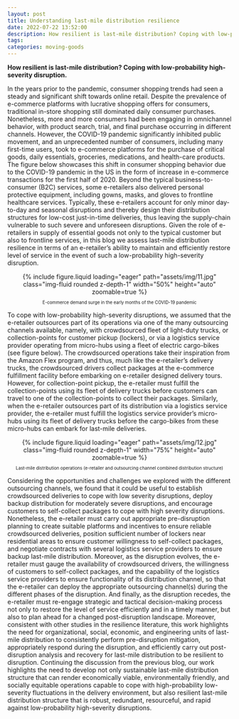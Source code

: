 ```yaml
---
layout: post
title: Understanding last-mile distribution resilience
date: 2022-07-22 13:52:00
description: How resilient is last-mile distribution? Coping with low-probability high-severity disruption.
tags:
categories: moving-goods
---
```


**How resilient is last-mile distribution? Coping with low-probability high-severity disruption.**

In the years prior to the pandemic, consumer shopping trends had seen a steady and significant shift towards online retail. Despite the prevalence of e-commerce platforms with lucrative shopping offers for consumers, traditional in-store shopping still dominated daily consumer purchases. Nonetheless, more and more consumers had been engaging in omnichannel behavior, with product search, trial, and final purchase occurring in different channels. However, the COVID-19 pandemic significantly inhibited public movement, and an unprecedented number of consumers, including many first-time users, took to e-commerce platforms for the purchase of critical goods, daily essentials, groceries, medications, and health-care products. The figure below showcases this shift in consumer shopping behavior due to the COVID-19 pandemic in the US in the form of increase in e-commerce transactions for the first half of 2020. Beyond the typical business-to-consumer (B2C) services, some e-retailers also delivered personal protective equipment, including gowns, masks, and gloves to frontline healthcare services. Typically, these e-retailers account for only minor day-to-day and seasonal disruptions and thereby design their distribution structures for low-cost just-in-time deliveries, thus leaving the supply-chain vulnerable to such severe and unforeseen disruptions. Given the role of e-retailers in supply of essential goods not only to the typical customer but also to frontline services, in this blog we assess last-mile distribution resilience in terms of an e-retailer’s ability to maintain and efficiently restore level of service in the event of such a low-probability high-severity disruption.

<div class="row mt-3" style="text-align: center">
    <div class="col-sm mt-3 mt-md-0">
        {% include figure.liquid loading="eager" path="assets/img/11.jpg" class="img-fluid rounded z-depth-1" width="50%" height="auto" zoomable=true %}
    </div>
</div>
<p style="font-size:0.7em; text-align: center">E-commerce demand surge in the early months of the COVID-19 pandemic</p>

To cope with low-probability high-severity disruptions, we assumed that the e-retailer outsources part of its operations via one of the many outsourcing channels available, namely, with crowdsourced fleet of light-duty trucks, or collection-points for customer pickup (lockers), or via a logistics service provider operating from micro-hubs using a fleet of electric cargo-bikes (see figure below). The crowdsourced operations take their inspiration from the Amazon Flex program, and thus, much like the e-retailer’s delivery trucks, the crowdsourced drivers collect packages at the e-commerce fulfillment facility before embarking on e-retailer designed delivery tours. However, for collection-point pickup, the e-retailer must fulfill the collection-points using its fleet of delivery trucks before customers can travel to one of the collection-points to collect their packages. Similarly, when the e-retailer outsources part of its distribution via a logistics service provider, the e-retailer must fulfill the logistics service provider’s micro-hubs using its fleet of delivery trucks before the cargo-bikes from these micro-hubs can embark for last-mile deliveries.

<div class="row mt-3" style="text-align: center">
    <div class="col-sm mt-3 mt-md-0">
        {% include figure.liquid loading="eager" path="assets/img/12.jpg" class="img-fluid rounded z-depth-1" width="75%" height="auto" zoomable=true %}
    </div>
</div>
<p style="font-size:0.7em; text-align: center">Last-mile distribution operations (e-retailer and outsourcing channel combined distribution structure) </p>

Considering the opportunities and challenges we explored with the different outsourcing channels, we found that it could be useful to establish crowdsourced deliveries to cope with low severity disruptions, deploy backup distribution for moderately severe disruptions, and encourage customers to self-collect packages to cope with high severity disruptions. Nonetheless, the e-retailer must carry out appropriate pre-disruption planning to create suitable platforms and incentives to ensure reliable crowdsourced deliveries, position sufficient number of lockers near residential areas to ensure customer willingness to self-collect packages, and negotiate contracts with several logistics service providers to ensure backup last-mile distribution. Moreover, as the disruption evolves, the e-retailer must gauge the availability of crowdsourced drivers, the willingness of customers to self-collect packages, and the capability of the logistics service providers to ensure functionality of its distribution channel, so that the e-retailer can deploy the appropriate outsourcing channel(s) during the different phases of the disruption. And finally, as the disruption recedes, the e-retailer must re-engage strategic and tactical decision-making process not only to restore the level of service efficiently and in a timely manner, but also to plan ahead for a changed post-disruption landscape. Moreover, consistent with other studies in the resilience literature, this work highlights the need for organizational, social, economic, and engineering units of last-mile distribution to consistently perform pre-disruption mitigation, appropriately respond during the disruption, and efficiently carry out post-disruption analysis and recovery for last-mile distribution to be resilient to disruption. Continuing the discussion from the previous blog, our work highlights the need to develop not only sustainable last-mile distribution structure that can render economically viable, environmentally friendly, and socially equitable operations capable to cope with high-probability low-severity fluctuations in the delivery environment, but also resilient last-mile distribution structure that is robust, redundant, resourceful, and rapid against low-probability high-severity disruptions.
